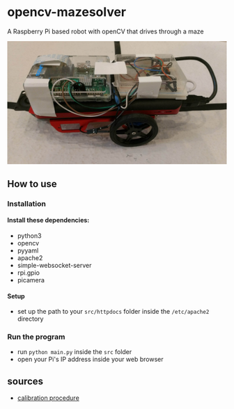 # opencv-mazesolver
A Raspberry Pi based robot with openCV that drives through a maze

![](vehicle.jpg)

## How to use
### Installation
#### Install these dependencies:
- python3
- opencv
- pyyaml
- apache2
- simple-websocket-server
- rpi.gpio
- picamera
#### Setup
- set up the path to your `src/httpdocs` folder inside the `/etc/apache2` directory
### Run the program
- run `python main.py` inside the `src` folder
- open your Pi's IP address inside your web browser


## sources
- [calibration procedure](https://github.com/tizianofiorenzani/how_do_drones_work/tree/master/opencv)
